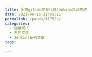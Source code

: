 ```yaml
---
title: 配置gitlab提交代码Jenkins自动构建
date: 2021-06-16 21:01:11
permalink: /pages/f1792c/
categories:
  - 运维观止
  - 系列文章
  - Jenkins系列文章
tags:
  - 
---
```

